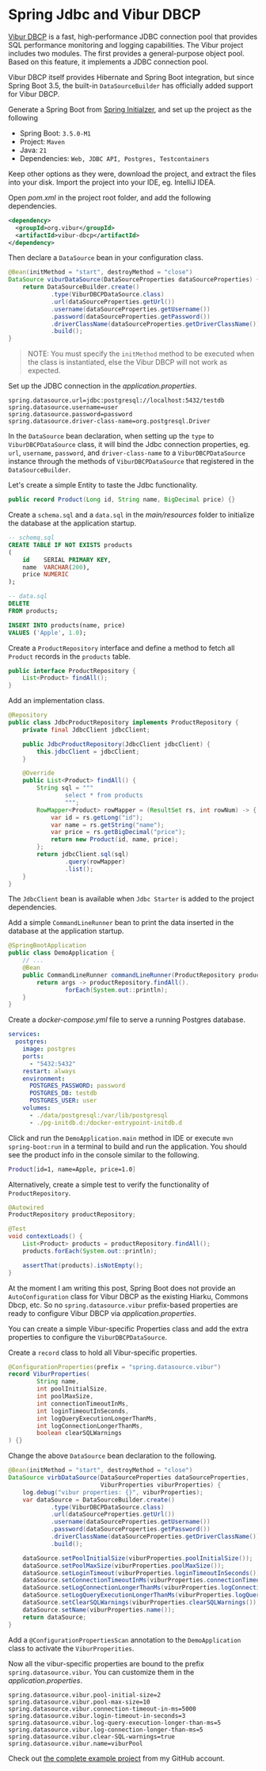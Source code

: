 # Spring Jdbc and Vibur DBCP

[Vibur DBCP](https://github.com/vibur/vibur-dbcp) is a fast, high-performance JDBC connection pool that provides SQL performance monitoring and logging capabilities.
The Vibur project includes two modules. The first provides a general-purpose object pool. Based on this feature, it implements a JDBC connection pool.

Vibur DBCP itself provides Hibernate and Spring Boot integration, but since Spring Boot 3.5, the built-in `DataSourceBuilder` has officially added support for Vibur DBCP.

Generate a Spring Boot from [Spring Initialzer](http://start.spring.io), and set up the project as the following

* Spring Boot: `3.5.0-M1`
* Project: `Maven`
* Java: `21`
* Dependencies: `Web, JDBC API, Postgres, Testcontainers`

Keep other options as they were, download the project, and extract the files into your disk. Import the project into your IDE, eg. IntelliJ IDEA. 

Open *pom.xml* in the project root folder, and add the following dependencies.

```xml
<dependency>
  <groupId>org.vibur</groupId>
  <artifactId>vibur-dbcp</artifactId>
</dependency>
```

Then declare a `DataSource` bean in your configuration class.

```java
@Bean(initMethod = "start", destroyMethod = "close")
DataSource viburDataSource(DataSourceProperties dataSourceProperties) {
    return DataSourceBuilder.create()
            .type(ViburDBCPDataSource.class)
            .url(dataSourceProperties.getUrl())
            .username(dataSourceProperties.getUsername())
            .password(dataSourceProperties.getPassword())
            .driverClassName(dataSourceProperties.getDriverClassName())
            .build();
}
```
> NOTE: You must specify the `initMethod` method to be executed when the class is instantiated, else the Vibur DBCP will not work as expected.

Set up the JDBC connection in the *application.properties*.

```properties
spring.datasource.url=jdbc:postgresql://localhost:5432/testdb
spring.datasource.username=user
spring.datasource.password=password
spring.datasource.driver-class-name=org.postgresql.Driver
```

In the `DataSource` bean declaration, when setting up the `type` to `ViburDBCPDataSource` class, it will bind the Jdbc connection properties, eg. `url`, `username`, `password`, and `driver-class-name` to a `ViburDBCPDataSource` instance through the methods of `ViburDBCPDataSource` that registered in the `DataSourceBuilder`.

Let's create a simple Entity to taste the Jdbc functionality.

```java
public record Product(Long id, String name, BigDecimal price) {}
```

Create a `schema.sql` and a `data.sql` in the *main/resources* folder to initialize the database at the application startup.

```sql
-- schemq.sql
CREATE TABLE IF NOT EXISTS products
(
    id    SERIAL PRIMARY KEY,
    name  VARCHAR(200),
    price NUMERIC
);

-- data.sql
DELETE
FROM products;

INSERT INTO products(name, price)
VALUES ('Apple', 1.0);
```

Create a `ProductRepository` interface and define a method to fetch all `Product` records in the `products` table.

```java
public interface ProductRepository {
    List<Product> findAll();
}
```

Add an implementation class.

```java
@Repository
public class JdbcProductRepository implements ProductRepository {
    private final JdbcClient jdbcClient;

    public JdbcProductRepository(JdbcClient jdbcClient) {
        this.jdbcClient = jdbcClient;
    }

    @Override
    public List<Product> findAll() {
        String sql = """
                select * from products
                """;
        RowMapper<Product> rowMapper = (ResultSet rs, int rowNum) -> {
            var id = rs.getLong("id");
            var name = rs.getString("name");
            var price = rs.getBigDecimal("price");
            return new Product(id, name, price);
        };
        return jdbcClient.sql(sql)
                .query(rowMapper)
                .list();
    }
}
```

The `JdbcClient` bean is available when `Jdbc Starter` is added to the project dependencies.

Add a simple `CommandLineRunner` bean to print the data inserted in the database at the application startup.

```java
@SpringBootApplication
public class DemoApplication {
    // ...
    @Bean
    public CommandLineRunner commandLineRunner(ProductRepository productRepository) {
        return args -> productRepository.findAll().
                forEach(System.out::println);
    }
}
```

Create a *docker-compose.yml* file to serve a running Postgres database.

```yml
services:
  postgres:
    image: postgres
    ports:
      - "5432:5432"
    restart: always
    environment:
      POSTGRES_PASSWORD: password
      POSTGRES_DB: testdb
      POSTGRES_USER: user
    volumes:
      - ./data/postgresql:/var/lib/postgresql
      - ./pg-initdb.d:/docker-entrypoint-initdb.d
```

Click and run the `DemoApplication.main` method in IDE or execute `mvn spring-boot:run` in a terminal to build and run the application. You should see the product info in the console similar to the following.

```bash
Product[id=1, name=Apple, price=1.0]
```

Alternatively, create a simple test to verify the functionality of `ProductRepository`.

```java
@Autowired
ProductRepository productRepository;

@Test
void contextLoads() {
    List<Product> products = productRepository.findAll();
    products.forEach(System.out::println);

    assertThat(products).isNotEmpty();
}
```

At the moment I am writing this post, Spring Boot does not provide an `AutoConfiguration` class for Vibur DBCP as the existing Hiarku, Commons Dbcp, etc.
So no `spring.datasource.vibur` prefix-based properties are ready to configure Vibur DBCP via *application.properties*.

You can create a simple Vibur-specific Properties class and add the extra properties to configure the `ViburDBCPDataSource`.

Create a `record` class to hold all Vibur-specific properties.

```java
@ConfigurationProperties(prefix = "spring.datasource.vibur")
record ViburProperties(
        String name,
        int poolInitialSize,
        int poolMaxSize,
        int connectionTimeoutInMs,
        int loginTimeoutInSeconds,
        int logQueryExecutionLongerThanMs,
        int logConnectionLongerThanMs,
        boolean clearSQLWarnings
) {}
```

Change the above `DataSource` bean declaration to the following.

```java
@Bean(initMethod = "start", destroyMethod = "close")
DataSource virbDataSource(DataSourceProperties dataSourceProperties,
                          ViburProperties viburProperties) {
    log.debug("vibur properties: {}", viburProperties);
    var dataSource = DataSourceBuilder.create()
            .type(ViburDBCPDataSource.class)
            .url(dataSourceProperties.getUrl())
            .username(dataSourceProperties.getUsername())
            .password(dataSourceProperties.getPassword())
            .driverClassName(dataSourceProperties.getDriverClassName())
            .build();

    dataSource.setPoolInitialSize(viburProperties.poolInitialSize());
    dataSource.setPoolMaxSize(viburProperties.poolMaxSize());
    dataSource.setLoginTimeout(viburProperties.loginTimeoutInSeconds());
    dataSource.setConnectionTimeoutInMs(viburProperties.connectionTimeoutInMs());
    dataSource.setLogConnectionLongerThanMs(viburProperties.logConnectionLongerThanMs());
    dataSource.setLogQueryExecutionLongerThanMs(viburProperties.logQueryExecutionLongerThanMs());
    dataSource.setClearSQLWarnings(viburProperties.clearSQLWarnings());
    dataSource.setName(viburProperties.name());
    return dataSource;
}
```

Add a `@ConfigurationPropertiesScan` annotation to the `DemoApplication` class to activate the `ViburProperities`.

Now all the vibur-specific properties are bound to the prefix `spring.datasource.vibur`. You can customize them in the *application.properties*.

```properties
spring.datasource.vibur.pool-initial-size=2
spring.datasource.vibur.pool-max-size=10
spring.datasource.vibur.connection-timeout-in-ms=5000
spring.datasource.vibur.login-timeout-in-seconds=3
spring.datasource.vibur.log-query-execution-longer-than-ms=5
spring.datasource.vibur.log-connection-longer-than-ms=5
spring.datasource.vibur.clear-SQL-warnings=true
spring.datasource.vibur.name=viburPool
```

Check out [the complete example project](https://github.com/hantsy/spring6-sandbox/tree/master/boot-vibur-dbcp) from my GitHub account.
